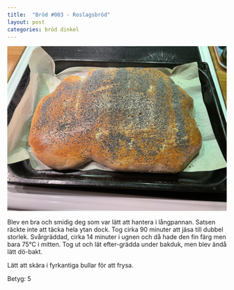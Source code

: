 ```yaml
---
title:  "Bröd #003 - Roslagsbröd"
layout: post
categories: bröd dinkel
---
```


![Roslagsbröd](/images/003-roslagsbrod.jpeg)

Blev en bra och smidig deg som var lätt att hantera i långpannan. Satsen räckte inte att täcka hela ytan dock. Tog cirka 90 minuter att jäsa till dubbel storlek. Svårgräddad, cirka 14 minuter i ugnen och då hade den fin färg men bara 75°C i mitten. Tog ut och lät efter-grädda under bakduk, men blev ändå lätt dö-bakt.

Lätt att skära i fyrkantiga bullar för att frysa.

Betyg: 5